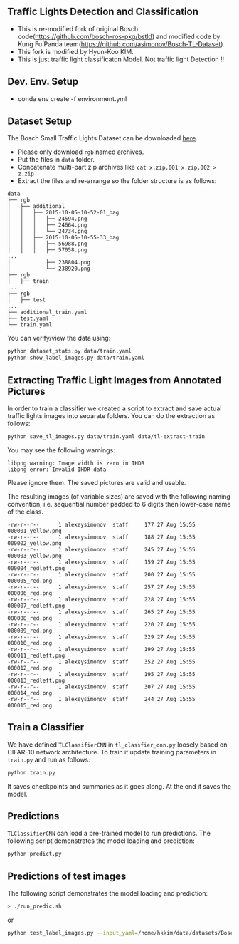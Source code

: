 ## Traffic Lights Detection and Classification

* This is re-modified fork of original Bosch code(https://github.com/bosch-ros-pkg/bstld) and modified code by Kung Fu Panda team(https://github.com/asimonov/Bosch-TL-Dataset).
* This fork is modified by Hyun-Koo KIM.
* This is just traffic light classificaton Model. Not traffic light Detection !!

## Dev. Env. Setup

* conda env create -f environment.yml

## Dataset Setup

The Bosch Small Traffic Lights Dataset
can be downloaded [here](https://hci.iwr.uni-heidelberg.de/node/6132).

* Please only download `rgb` named archives.
* Put the files in `data` folder.
* Concatenate multi-part zip archives like `cat x.zip.001 x.zip.002 > z.zip`
* Extract the files and re-arrange so the folder structure is as follows:
```
data
├── rgb
│   ├── additional
│   │   ├── 2015-10-05-10-52-01_bag
│   │   │   ├── 24594.png
│   │   │   ├── 24664.png
│   │   │   └── 24734.png
│   │   ├── 2015-10-05-10-55-33_bag
│   │   │   ├── 56988.png
│   │   │   ├── 57058.png
...
│           ├── 238804.png
│           └── 238920.png
├── rgb
│   ├── train
...
├── rgb
│   ├── test
...
├── additional_train.yaml
├── test.yaml
└── train.yaml
```

You can verify/view the data using:
```bash
python dataset_stats.py data/train.yaml
python show_label_images.py data/train.yaml
```

## Extracting Traffic Light Images from Annotated Pictures

In order to train a classifier we created a script to
extract and save actual traffic lights images into
separate folders. You can do the extraction as follows:

```bash
python save_tl_images.py data/train.yaml data/tl-extract-train
```

You may see the following warnings:

```
libpng warning: Image width is zero in IHDR
libpng error: Invalid IHDR data
```

Please ignore them. The saved pictures are valid and usable.

The resulting images (of variable sizes) are saved with the following
naming convention, i.e. sequential number padded to 6 digits
then lower-case name of the class.

```
-rw-r--r--      1 alexeysimonov  staff     177 27 Aug 15:55 000001_yellow.png
-rw-r--r--      1 alexeysimonov  staff     188 27 Aug 15:55 000002_yellow.png
-rw-r--r--      1 alexeysimonov  staff     245 27 Aug 15:55 000003_yellow.png
-rw-r--r--      1 alexeysimonov  staff     159 27 Aug 15:55 000004_redleft.png
-rw-r--r--      1 alexeysimonov  staff     200 27 Aug 15:55 000005_red.png
-rw-r--r--      1 alexeysimonov  staff     257 27 Aug 15:55 000006_red.png
-rw-r--r--      1 alexeysimonov  staff     228 27 Aug 15:55 000007_redleft.png
-rw-r--r--      1 alexeysimonov  staff     265 27 Aug 15:55 000008_red.png
-rw-r--r--      1 alexeysimonov  staff     220 27 Aug 15:55 000009_red.png
-rw-r--r--      1 alexeysimonov  staff     329 27 Aug 15:55 000010_red.png
-rw-r--r--      1 alexeysimonov  staff     199 27 Aug 15:55 000011_redleft.png
-rw-r--r--      1 alexeysimonov  staff     352 27 Aug 15:55 000012_red.png
-rw-r--r--      1 alexeysimonov  staff     195 27 Aug 15:55 000013_redleft.png
-rw-r--r--      1 alexeysimonov  staff     307 27 Aug 15:55 000014_red.png
-rw-r--r--      1 alexeysimonov  staff     244 27 Aug 15:55 000015_red.png
```

## Train a Classifier

We have defined `TLClassifierCNN` in `tl_classfier_cnn.py`
loosely based on CIFAR-10 network architecture.
To train it update training parameters in `train.py` and run
as follows:
```bash
python train.py
```

It saves checkpoints and summaries as it goes along.
At the end it saves the model.

## Predictions

`TLClassifierCNN` can load a pre-trained model to run predictions.
The following script demonstrates the model loading and prediction:
```bash
python predict.py
```

## Predictions of test images
The following script demonstrates the model loading and prediction:
```bash
> ./run_predic.sh
```
or
```bash
python test_label_images.py --input_yaml=/home/hkkim/data/datasets/Bosch_Traffic_Light/data/test.yaml
```
